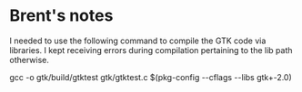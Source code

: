 # Brent's notes

I needed to use the following command to compile the GTK code via libraries.
I kept receiving errors during compilation pertaining to the lib path otherwise.

gcc -o gtk/build/gtktest gtk/gtktest.c  $(pkg-config --cflags --libs gtk+-2.0)
